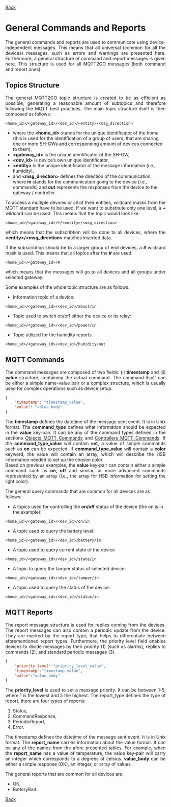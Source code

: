 [Back](./index.md#data-structure)
# General Commands and Reports
<p align="justify">
The general commands and reports are used to communicate using device-independent messages. This means that all universal (common for all the devices) messages, such as errors and warnings are presented here. Furthermore, a general structure of command and report messages is given here. This structure is used for all MQTT2GO messages (both command and report ones).
</p>

## <a name="mqtt_topics"></a>Topics Structure
<p align="justify">
The general MQTT2GO topic structure is created to be as efficient as possible, generating a reasonable amount of subtopics and therefore following the MQTT best practices. The main topic structure itself is then composed as follows:
</p>

```
<home_id>/<gateway_id>/<dev_id>/<entity>/<msg_direction>
```


<ul>
 <li>where the <strong>&lt;home_id&gt;</strong> stands for the unique identificator of the home (this is used for the identification of a group of users, that are sharing one or more SH-GWs and corresponding amount of devices connected to them),</li>
 <li><strong>&lt;gateway_id&gt;</strong> is the unique identificator of the SH-GW,</li>
 <li><strong>&lt;dev_id&gt;</strong> is device’s own unique identificator,</li>
 <li><strong>&lt;entity&gt;</strong> is the unique identificator of the message information (i.e., humidity),</li>
 <li>and <strong>&lt;msg_direction&gt;</strong> defines the direction of the communication, where <strong>in</strong> stands for the communication going to the device (i.e., commands) and <strong>out</strong> represents the responses from the device to the gateway / controller.</li>
 </ul>


<p align="justify">
To access a multiple devices or all of their entities, wildcard masks from the MQTT standard have to be used. If we want to substitute only one level, a <strong>+</strong> wildcard can be used. This means that the topic would look like:
</p>

```
<home_id>/<gateway_id>/+/<entity>/<msg_direction>
```

<p align="justify">
which means that the subscribtion will be done to all devices, where the <strong>&lt;entity&gt;/&lt;msg_direction&gt;</strong> matches inserted data.
</p>

<p align="justify">
If the subscribtion should be to a larger group of end devices, a <strong>&#35;</strong> wildcard mask is used. This means that all topics after the <strong>&#35;</strong> are used:
</p>

```
<home_id>/<gateway_id>/#
```

<p align="justify">
which means that the messages will go to all devices and all groups under selected gateway.
</p>

Some examples of the whole topic structure are as follows:

* Information topic of a device:

```
<home_id>/<gateway_id>/<dev_id>/about/in
```

* Topic used to switch on/off either the device or its relay:

```
<home_id>/<gateway_id>/<dev_id>/power/in
```

* Topic utilized for the humidity reports

```
<home_id>/<gateway_id>/<dev_id>/humidity/out
```


## <a name="mqtt_commands"></a>MQTT Commands
<p align="justify">
The command messages are composed of two fields: (i) <strong>timestamp</strong> and (ii) <strong>value</strong> structure, containing the actual command. The command itself can be either a simple name-value pair or a complex structure, which is usually used for complex operations such as device setup.
</p>

```json
{
	"timestamp": "timestamp_value",
	"value": "value_body"
}
```
<p align="justify">
The <strong>timestamp</strong> defines the datetime of the message sent event. It is in Unix format.
The <strong>command_type</strong> defines what information should be expected in the <strong>value</strong> key-pair. It can be any of the command types defined in the sections <a href="./mqtt2go-objects#object-commands">Objects MQTT Commands</a> and <a href="./mqtt2go-controllers#controller-commands">Controllers MQTT Commands</a>. If the <strong>command_type_value</strong> will contain <strong>set</strong>, a value of simple commands such as <strong>on</strong> can be expected. If <strong>command_type_value</strong> will contain a <strong>color</strong> keyword, the value will contain an array, which will describe the HSB information needed to set up the chosen color.<br>
Based on previous examples, the <strong>value</strong> key-pair can contain either a simple command such as <strong>on, off</strong> and similar, or more advanced commands represented by an array (i.e., the array for HSB information for setting the light color).
</p>

The general query commands that are common for all devices are as follows: 

* A topics used for controlling the **on/off** status of the device (the on is in the example):

```
<home_id>/<gateway_id>/<dev_id>/on/in
```

* A topic used to query the battery level:

```
<home_id>/<gateway_id>/<dev_id>/battery/in
```
* A topic used to query current state of the device

```
<home_id>/<gateway_id>/<dev_id>/state/in
```
* A topic to query the tamper status of selected device:

```
<home_id>/<gateway_id>/<dev_id>/tamper/in
```
* A topic used to query the status of the device:

```
<home_id>/<gateway_id>/<dev_id>/status/in
```

## <a name="mqtt_reports"></a>MQTT Reports
<p align="justify">
The report message structure is used for replies coming from the devices. The report messages can also contain a periodic update from the device. They are marked by the report type, that helps to differentiate between aforementioned report types. Furthermore, the priority level field enables devices to divide messages by their priority (1) (such as alarms), replies to commands (2), and standard periodic messages (3).
</p>

```json
{
	"priority_level":"priority_level_value",
	"timestamp":"timestamp_value",
	"value":"value_body" 
}
```

<p align="justify">
The <strong>priority_level</strong> is used to set a message priority. It can be between 1-5, where 1 is the lowest and 5 the highest.
The report_type defines the type of report, there are four types of reports:</p>

1. Status,
2. CommandResponse,
3. PeriodicReport,
4. Error.

<p align="justify">
The timestamp defines the datetime of the message sent event. It is in Unix format.
The <strong>report_name</strong> carries information about the value format. It can be any of the names from the afore presented tables. For example, when the <strong>report_name</strong> has a value of temperature, the value key-pair will carry an integer which corresponds to a degrees of celsius.
<strong>value_body</strong> can be either a simple response (OK), an integer, or array of values.
</p>

The general reports that are common for all devices are:
* OK,
* BatteryBad.

[Back](./index.md#data-structure)
